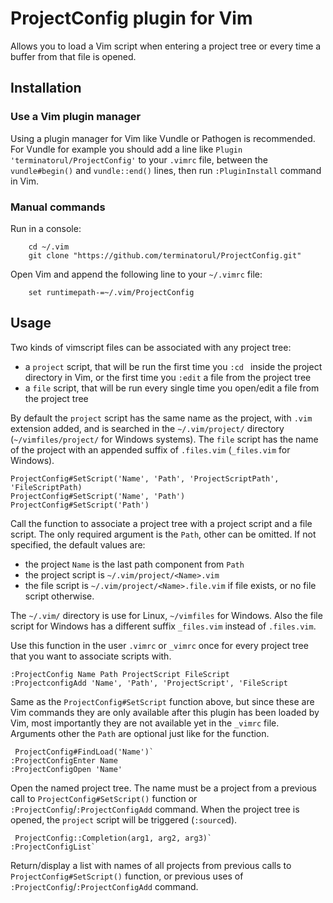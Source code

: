 # ProjectConfig plugin for Vim

Allows you to load a Vim script when entering a project tree or every time a buffer from that
file is opened.

## Installation

### Use a Vim plugin manager
Using a plugin manager for Vim like Vundle or Pathogen is recommended. For Vundle for example 
you should add a line like `Plugin 'terminatorul/ProjectConfig'` to your `.vimrc` file, between
the `vundle#begin()` and `vundle::end()` lines, then run `:PluginInstall` command in Vim.

### Manual commands
Run in a console:
```
    cd ~/.vim
    git clone "https://github.com/terminatorul/ProjectConfig.git"
```
Open Vim and append the following line to your `~/.vimrc` file:
```
    set runtimepath-=~/.vim/ProjectConfig
```

## Usage

Two kinds of vimscript files can be associated with any project tree:
* a `project` script, that will be run the first time you `:cd ` inside the project 
  directory in Vim, or the first time you `:edit` a file from the project tree
* a `file` script, that will be run every single time you open/edit a file from the
  project tree

By default the `project` script has the same name as the project, with `.vim` extension added,
and is searched in the `~/.vim/project/` directory (`~/vimfiles/project/` for Windows systems).
The `file` script has the name of the project with an appended suffix of `.files.vim`
(`_files.vim` for Windows).

```
ProjectConfig#SetScript('Name', 'Path', 'ProjectScriptPath', 'FileScriptPath)
ProjectConfig#SetScript('Name', 'Path')
ProjectConfig#SetScript('Path')
```

Call the function to associate a project tree with a project script and a file script. The only
required argument is the `Path`, other can be omitted. If not specified, the default values are:
* the project `Name` is the last path component from `Path`
* the project script is `~/.vim/project/<Name>.vim`
* the file script is `~/.vim/project/<Name>.file.vim` if file exists, or no file script otherwise.

The `~/.vim/` directory is use for Linux, `~/vimfiles` for Windows. Also the file script for
Windows has a different suffix `_files.vim` instead of `.files.vim`.

Use this function in the user `.vimrc` or `_vimrc` once for every project tree that you want to
associate scripts with.

```
:ProjectConfig Name Path ProjectScript FileScript
:ProjectconfigAdd 'Name', 'Path', 'ProjectScript', 'FileScript
```

Same as the `ProjectConfig#SetScript` function above, but since these are Vim commands they are
only available after this plugin has been loaded by Vim, most importantly they are not
available yet in the `_vimrc` file. Arguments other the `Path` are optional just like for the
function.

```
 ProjectConfig#FindLoad('Name')`
:ProjectConfigEnter Name
:ProjectConfigOpen 'Name'
```

Open the named project tree. The name must be a project from a previous call to
`ProjectConfig#SetScript()` function or `:ProjectConfig`/`:ProjectConfigAdd` command. When the
project tree is opened, the `project` script will be triggered (`:source`d).

```
 ProjectConfig::Completion(arg1, arg2, arg3)`
:ProjectConfigList`
```

Return/display a list with names of all projects from previous calls to `ProjectConfig#SetScript()`
function, or previous uses of `:ProjectConfig`/`:ProjectConfigAdd` command.
